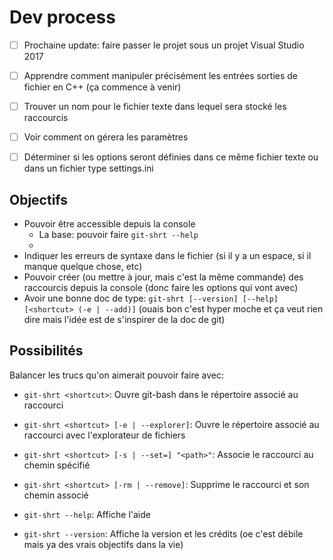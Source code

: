 # Dev process

 - [ ] Prochaine update: faire passer le projet sous un projet Visual Studio 2017


 - [ ] Apprendre comment manipuler précisément les entrées sorties de fichier en C++ (ça commence à venir)
 - [ ] Trouver un nom pour le fichier texte dans lequel sera stocké les raccourcis
 - [ ] Voir comment on gérera les paramètres
 - [ ] Déterminer si les options seront définies dans ce même fichier texte ou dans un fichier type settings.ini

## Objectifs

 - Pouvoir être accessible depuis la console
    - La base: pouvoir faire ``git-shrt --help``
    -
 - Indiquer les erreurs de syntaxe dans le fichier (si il y a un espace, si il manque quelque chose, etc)
 - Pouvoir créer (ou mettre à jour, mais c'est la même commande) des raccourcis depuis la console (donc faire les options qui vont avec)
 - Avoir une bonne doc de type: ``git-shrt [--version] [--help] [<shortcut> (-e | --add)]`` (ouais bon c'est hyper moche et ça veut rien dire mais l'idée est de s'inspirer de la doc de git)

## Possibilités

Balancer les trucs qu'on aimerait pouvoir faire avec:

 - ``git-shrt <shortcut>``: Ouvre git-bash dans le répertoire associé au raccourci

 - ``git-shrt <shortcut> [-e | --explorer]``: Ouvre le répertoire associé au raccourci avec l'explorateur de fichiers

 - ``git-shrt <shortcut> [-s | --set=] "<path>"``: Associe le raccourci au chemin spécifié

 - ``git-shrt <shortcut> [-rm | --remove]``: Supprime le raccourci et son chemin associé

 - ``git-shrt --help``: Affiche l'aide

 - ``git-shrt --version``: Affiche la version et les crédits (oe c'est débile mais ya des vrais objectifs dans la vie)
